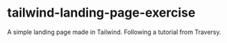 # tailwind-landing-page-exercise
A simple landing page made in Tailwind. Following a tutorial from Traversy.
